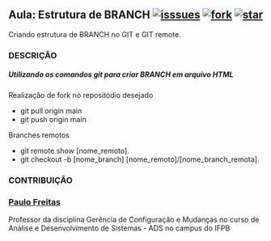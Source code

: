 ## Aula: Estrutura de BRANCH [![isssues](https://img.shields.io/github/issues/IsraelLazaro/exercicioSemana7)](https://img.shields.io/github/issues/IsraelLazaro/exercicioSemana7) [![fork](https://img.shields.io/github/forks/IsraelLazaro/exercicioSemana7)](https://img.shields.io/github/forks/IsraelLazaro/exercicioSemana7) [![star](https://img.shields.io/github/stars/IsraelLazaro/exercicioSemana7)](https://img.shields.io/github/stars/IsraelLazaro/exercicioSemana7)

Criando estrutura de BRANCH no GIT e GIT remote.

### DESCRIÇÃO
##### Utilizando os comandos git para criar BRANCH em arquivo HTML

Realização de fork no repositódio desejado
* git pull origin main
* git push origin main


Branches remotos
* git remote show [nome_remoto].
* git checkout -b [nome_branch] [nome_remoto]/[nome_branch_remota].


### CONTRIBUIÇÃO
### [Paulo Freitas](https://github.com/paulofreitasnt)

 Professor da disciplina Gerência de Configuração e Mudanças no curso de Análise e Desenvolvimento de Sistemas - ADS no campus do IFPB 
